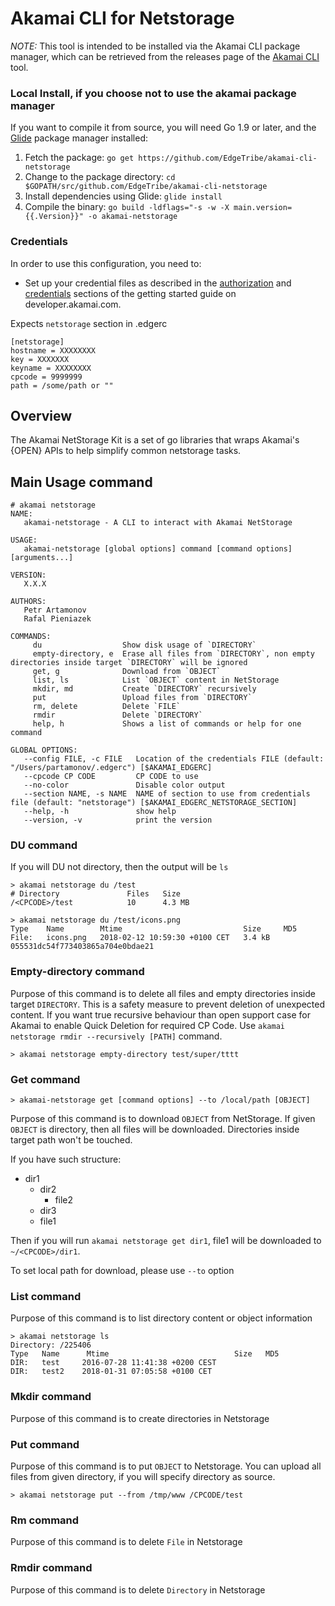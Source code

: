 # Akamai CLI for Netstorage
*NOTE:* This tool is intended to be installed via the Akamai CLI package manager, which can be retrieved from the releases page of the [Akamai CLI](https://github.com/akamai/cli) tool.

### Local Install, if you choose not to use the akamai package manager
If you want to compile it from source, you will need Go 1.9 or later, and the [Glide](https://glide.sh) package manager installed:
1. Fetch the package:
   `go get https://github.com/EdgeTribe/akamai-cli-netstorage`
1. Change to the package directory:
   `cd $GOPATH/src/github.com/EdgeTribe/akamai-cli-netstorage`
1. Install dependencies using Glide:
   `glide install`
1. Compile the binary:
   `go build -ldflags="-s -w -X main.version={{.Version}}" -o akamai-netstorage`

### Credentials
In order to use this configuration, you need to:
* Set up your credential files as described in the [authorization](https://developer.akamai.com/introduction/Prov_Creds.html) and [credentials](https://developer.akamai.com/introduction/Conf_Client.html) sections of the getting started guide on developer.akamai.com.

Expects `netstorage` section in .edgerc

```
[netstorage]
hostname = XXXXXXXX
key = XXXXXXX
keyname = XXXXXXXX
cpcode = 9999999
path = /some/path or ""
```

## Overview
The Akamai NetStorage Kit is a set of go libraries that wraps Akamai's {OPEN} APIs to help simplify common netstorage tasks.

## Main Usage command
```shell
# akamai netstorage
NAME:
   akamai-netstorage - A CLI to interact with Akamai NetStorage

USAGE:
   akamai-netstorage [global options] command [command options] [arguments...]

VERSION:
   X.X.X

AUTHORS:
   Petr Artamonov
   Rafal Pieniazek

COMMANDS:
     du                  Show disk usage of `DIRECTORY`
     empty-directory, e  Erase all files from `DIRECTORY`, non empty directories inside target `DIRECTORY` will be ignored
     get, g              Download from `OBJECT`
     list, ls            List `OBJECT` content in NetStorage
     mkdir, md           Create `DIRECTORY` recursively
     put                 Upload files from `DIRECTORY`
     rm, delete          Delete `FILE`
     rmdir               Delete `DIRECTORY`
     help, h             Shows a list of commands or help for one command

GLOBAL OPTIONS:
   --config FILE, -c FILE   Location of the credentials FILE (default: "/Users/partamonov/.edgerc") [$AKAMAI_EDGERC]
   --cpcode CP CODE         CP CODE to use
   --no-color               Disable color output
   --section NAME, -s NAME  NAME of section to use from credentials file (default: "netstorage") [$AKAMAI_EDGERC_NETSTORAGE_SECTION]
   --help, -h               show help
   --version, -v            print the version
```

### DU command

If you will DU not directory, then the output will be `ls`
```shell
> akamai netstorage du /test
# Directory               Files   Size
/<CPCODE>/test            10      4.3 MB
```

```shell
> akamai netstorage du /test/icons.png
Type    Name        Mtime                           Size     MD5
File:   icons.png   2018-02-12 10:59:30 +0100 CET   3.4 kB   055531dc54f773403865a704e0bdae21
```

### Empty-directory command

Purpose of this command is to delete all files and empty directories inside target `DIRECTORY`. This is a safety measure to prevent deletion of unexpected content.
If you want true recursive behaviour than open support case for Akamai to enable Quick Deletion for required CP Code.
Use `akamai netstorage rmdir --recursively [PATH]` command.

```shell
> akamai netstorage empty-directory test/super/tttt
```

### Get command
```shell
> akamai-netstorage get [command options] --to /local/path [OBJECT]
```

Purpose of this command is to download `OBJECT` from NetStorage.
If given `OBJECT` is directory, then all files will be downloaded. Directories inside target path won't be touched.

If you have such structure:
- dir1
  - dir2
    - file2
  - dir3
  - file1

Then if you will run `akamai netstorage get dir1`, file1 will be downloaded to `~/<CPCODE>/dir1`.

To set local path for download, please use `--to` option

### List command

Purpose of this command is to list directory content or object information

```shell
> akamai netstorage ls
Directory: /225406
Type   Name      Mtime                            Size   MD5
DIR:   test     2016-07-28 11:41:38 +0200 CEST
DIR:   test2    2018-01-31 07:05:58 +0100 CET
```

### Mkdir command

Purpose of this command is to create directories in Netstorage

### Put command

Purpose of this command is to put `OBJECT` to Netstorage. You can upload all files from given directory, if you will specify directory as source.

```shell
> akamai netstorage put --from /tmp/www /CPCODE/test
```

### Rm command

Purpose of this command is to delete `File` in Netstorage

### Rmdir command

Purpose of this command is to delete `Directory` in Netstorage